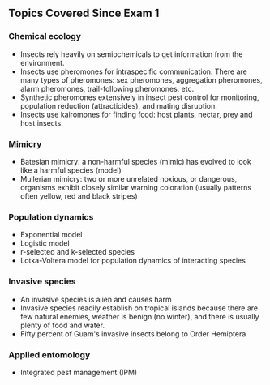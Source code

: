 <!--
.. title: Lecture-21-17 Review for EXAM2
.. slug: lecture-21-17-review-for-exam2
.. date: 2021-10-25 12:45 UTC+10:00
.. tags: lecture
.. category:
.. link:
.. description:
.. type: text
-->

## Topics Covered Since Exam 1
### Chemical ecology
  * Insects rely heavily on semiochemicals to get information from the environment.
  * Insects use pheromones for intraspecific communication. There are many types of pheromones: sex pheromones, aggregation pheromones, alarm pheromones, trail-following pheromones, etc.
  * Synthetic pheromones extensively in insect pest control for monitoring, population reduction (attracticides), and mating disruption.
  * Insects use kairomones for finding food: host plants, nectar, prey and host insects.
### Mimicry
  * Batesian mimicry: a non-harmful species (mimic) has evolved to look like a harmful species (model)
  * Mullerian mimicry: two or more unrelated noxious, or dangerous, organisms exhibit closely similar warning coloration (usually patterns often yellow, red and black stripes)
### Population dynamics
  * Exponential model
  * Logistic model
  * r-selected and k-selected species
  * Lotka-Voltera model for population dynamics of interacting species
### Invasive species
  * An invasive species is alien and causes harm
  * Invasive species readily establish on tropical islands because there are few natural enemies, weather is benign (no winter), and there is usually plenty of food and water.
  * Fifty percent of Guam's invasive insects belong to Order Hemiptera
### Applied entomology
  * Integrated pest management (IPM)
